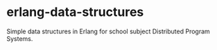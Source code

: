 erlang-data-structures
======================

Simple data structures in Erlang for school subject Distributed Program Systems.